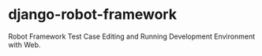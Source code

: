 # django-robot-framework
Robot Framework Test Case Editing and Running Development Environment with Web.

